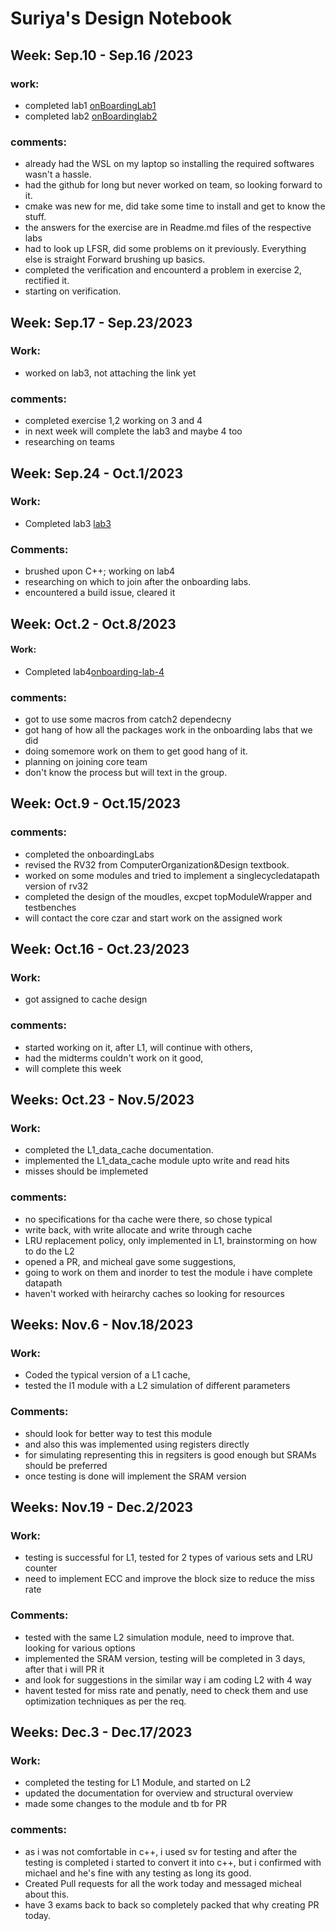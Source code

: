 # Suriya's Design Notebook
## Week: Sep.10 - Sep.16 /2023
### work:
- completed lab1 [onBoardingLab1](https://github.com/suriyasaiyan/NYU_MPD_LABS/tree/main/lab1)
- completed lab2 [onBoardinglab2](https://github.com/suriyasaiyan/NYU_MPD_LABS/tree/main/lab2)

### comments: 
- already had the WSL on my laptop so installing the required softwares wasn't a hassle.
- had the github for long but never worked on team, so looking forward to it.
- cmake was new for me, did take some time to install and get to know the stuff.
- the answers for the exercise are in Readme.md files of the respective labs
- had to look up LFSR, did some problems on it previously. Everything else is straight Forward brushing up basics.
- completed the verification and encounterd a problem in exercise 2, rectified it.
- starting on verification. 

## Week: Sep.17 - Sep.23/2023
### Work:
- worked on lab3, not attaching the link yet
### comments: 
- completed exercise 1,2 working on 3 and 4
- in next week will complete the lab3 and maybe 4 too
- researching on teams 

## Week: Sep.24 - Oct.1/2023
### Work:
- Completed lab3 [lab3](https://github.com/suriyasaiyan/NYU_MPD_LABS/tree/main/lab3)
### Comments:
- brushed upon C++; working on lab4
- researching on which to join after the onboarding labs.
- encountered a build issue, cleared it

## Week: Oct.2 - Oct.8/2023
#### Work:
- Completed lab4[onboarding-lab-4](https://github.com/suriyasaiyan/NYU_MPD_LABS/tree/main/lab4)

### comments:
- got to use some macros from catch2 dependecny
- got hang of how all the packages work in the onboarding labs that we did
- doing somemore work on them to get good hang of it.
- planning on joining core team 
- don't know the process but will text in the group.

## Week: Oct.9 - Oct.15/2023
### comments:
- completed the onboardingLabs 
- revised the RV32 from ComputerOrganization&Design textbook.
- worked on some modules and tried to implement a singlecycledatapath version of rv32 
- completed the design of the moudles, excpet topModuleWrapper and testbenches
- will contact the core czar and start work on the assigned work

## Week: Oct.16 - Oct.23/2023
### Work:
- got assigned to cache design
### comments:
- started working on it, after L1, will continue with others,
- had the midterms couldn't work on it good,
- will complete this week

## Weeks: Oct.23 - Nov.5/2023
### Work:
- completed the L1_data_cache documentation.
- implemented the L1_data_cache module upto write and read hits
- misses should be implemeted
### comments:
- no specifications for tha cache were there, so chose typical 
- write back, with write allocate and write through cache
- LRU replacement policy, only implemented in L1, brainstorming on how to do the L2
- opened a PR, and micheal gave some suggestions, 
- going to work on them and inorder to test the module i have complete datapath
- haven't worked with heirarchy caches so looking for resources 

## Weeks: Nov.6 - Nov.18/2023
### Work:
- Coded the typical version of a L1 cache,
- tested the l1 module with a L2 simulation of different parameters
### Comments:
- should look for better way to test this module 
- and also this was implemented using registers directly 
- for simulating representing this in regsiters is good enough but SRAMs should be preferred
- once testing is done will implement the SRAM version

## Weeks: Nov.19 - Dec.2/2023
### Work:
- testing is successful for L1, tested for 2 types of various sets and LRU counter
- need to implement ECC and improve the block size to reduce the miss rate
### Comments:
- tested with the same L2 simulation module, need to improve that. looking for various options
- implemented the SRAM version, testing will be completed in 3 days, after that i will PR it 
- and look for suggestions in the similar way i am coding L2 with 4 way 
- havent tested for miss rate and penatly, need to check them and use optimization techniques as per the req.

## Weeks: Dec.3 - Dec.17/2023
### Work:
- completed the testing for L1 Module, and started on L2
- updated the documentation for overview and structural overview
- made some changes to the module and tb for PR
### comments: 
- as i was not comfortable in c++, i used sv for testing and after the testing is completed i started to convert it into c++, but i confirmed with michael and he's fine with any testing as long its good.
- Created Pull requests for all the work today and messaged micheal about this.
- have 3 exams back to back so completely packed that why creating PR today.
